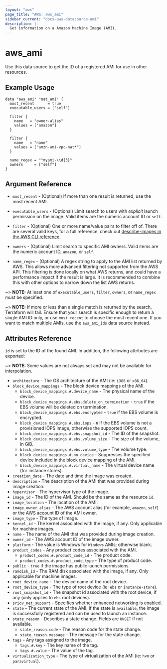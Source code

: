 ```yaml
---
layout: "aws"
page_title: "AWS: aws_ami"
sidebar_current: "docs-aws-datasource-ami"
description: |-
  Get information on a Amazon Machine Image (AMI).
---
```


# aws\_ami

Use this data source to get the ID of a registered AMI for use in other
resources.

## Example Usage

```hcl
data "aws_ami" "nat_ami" {
  most_recent      = true
  executable_users = ["self"]

  filter {
    name   = "owner-alias"
    values = ["amazon"]
  }

  filter {
    name   = "name"
    values = ["amzn-ami-vpc-nat*"]
  }

  name_regex = "^myami-\\d{3}"
  owners     = ["self"]
}
```

## Argument Reference

* `most_recent` - (Optional) If more than one result is returned, use the most
recent AMI.

* `executable_users` - (Optional) Limit search to users with *explicit* launch permission on
 the image. Valid items are the numeric account ID or `self`.

* `filter` - (Optional) One or more name/value pairs to filter off of. There are
several valid keys, for a full reference, check out
[describe-images in the AWS CLI reference][1].

* `owners` - (Optional) Limit search to specific AMI owners. Valid items are the numeric
account ID, `amazon`, or `self`.

* `name_regex` - (Optional) A regex string to apply to the AMI list returned
by AWS. This allows more advanced filtering not supported from the AWS API. This
filtering is done locally on what AWS returns, and could have a performance
impact if the result is large. It is recommended to combine this with other
options to narrow down the list AWS returns.

~> **NOTE:** At least one of `executable_users`, `filter`, `owners`, or
`name_regex` must be specified.

~> **NOTE:** If more or less than a single match is returned by the search,
Terraform will fail. Ensure that your search is specific enough to return
a single AMI ID only, or use `most_recent` to choose the most recent one. If
you want to match multiple AMIs, use the `aws_ami_ids` data source instead.

## Attributes Reference

`id` is set to the ID of the found AMI. In addition, the following attributes
are exported:

~> **NOTE:** Some values are not always set and may not be available for
interpolation.

* `architecture` - The OS architecture of the AMI (ie: `i386` or `x86_64`).
* `block_device_mappings` - The block device mappings of the AMI.
  * `block_device_mappings.#.device_name` - The physical name of the device.
  * `block_device_mappings.#.ebs.delete_on_termination` - `true` if the EBS volume
    will be deleted on termination.
  * `block_device_mappings.#.ebs.encrypted` - `true` if the EBS volume
    is encrypted.
  * `block_device_mappings.#.ebs.iops` - `0` if the EBS volume is
    not a provisioned IOPS image, otherwise the supported IOPS count.
  * `block_device_mappings.#.ebs.snapshot_id` - The ID of the snapshot.
  * `block_device_mappings.#.ebs.volume_size` - The size of the volume, in GiB.
  * `block_device_mappings.#.ebs.volume_type` - The volume type.
  * `block_device_mappings.#.no_device` - Suppresses the specified device
    included in the block device mapping of the AMI.
  * `block_device_mappings.#.virtual_name` - The virtual device name (for
    instance stores).
* `creation_date` - The date and time the image was created.
* `description` - The description of the AMI that was provided during image
  creation.
* `hypervisor` - The hypervisor type of the image.
* `image_id` - The ID of the AMI. Should be the same as the resource `id`.
* `image_location` - The location of the AMI.
* `image_owner_alias` - The AWS account alias (for example, `amazon`, `self`) or
  the AWS account ID of the AMI owner.
* `image_type` - The type of image.
* `kernel_id` - The kernel associated with the image, if any. Only applicable
  for machine images.
* `name` - The name of the AMI that was provided during image creation.
* `owner_id` - The AWS account ID of the image owner.
* `platform` - The value is Windows for `Windows` AMIs; otherwise blank.
* `product_codes` - Any product codes associated with the AMI.
  * `product_codes.#.product_code_id` - The product code.
  * `product_codes.#.product_code_type` - The type of product code.
* `public` - `true` if the image has public launch permissions.
* `ramdisk_id` - The RAM disk associated with the image, if any. Only applicable
  for machine images.
* `root_device_name` - The device name of the root device.
* `root_device_type` - The type of root device (ie: `ebs` or `instance-store`).
* `root_snapshot_id` - The snapshot id associated with the root device, if any
  (only applies to `ebs` root devices).
* `sriov_net_support` - Specifies whether enhanced networking is enabled.
* `state` - The current state of the AMI. If the state is `available`, the image
  is successfully registered and can be used to launch an instance.
* `state_reason` - Describes a state change. Fields are `UNSET` if not available.
  * `state_reason.code` - The reason code for the state change.
  * `state_reason.message` - The message for the state change.
* `tags` - Any tags assigned to the image.
  * `tags.#.key` - The key name of the tag.
  * `tags.#.value` - The value of the tag.
* `virtualization_type` - The type of virtualization of the AMI (ie: `hvm` or
  `paravirtual`).

[1]: http://docs.aws.amazon.com/cli/latest/reference/ec2/describe-images.html
